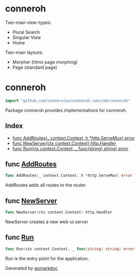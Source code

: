 # conneroh

Two-main view-types:

- Plural Search
- Singular View
- Home

Two-main layouts:

- Morpher (htmx page morphing)
- Page (standard page)

<!-- gomarkdoc:embed:start -->

<!-- Code generated by gomarkdoc. DO NOT EDIT -->

# conneroh

```go
import "github.com/conneroisu/conneroh.com/cmd/conneroh"
```

Package conneroh provides implementations for conneroh.

## Index

- [func AddRoutes\(\_ context.Context, h \*http.ServeMux\) error](<#AddRoutes>)
- [func NewServer\(ctx context.Context\) http.Handler](<#NewServer>)
- [func Run\(ctx context.Context, \_ func\(string\) string\) error](<#Run>)


<a name="AddRoutes"></a>
## func [AddRoutes](<https://github.com/conneroisu/conneroh.com/blob/main/cmd/conneroh/routes.go#L17-L20>)

```go
func AddRoutes(_ context.Context, h *http.ServeMux) error
```

AddRoutes adds all routes to the router.

<a name="NewServer"></a>
## func [NewServer](<https://github.com/conneroisu/conneroh.com/blob/main/cmd/conneroh/root.go#L32-L34>)

```go
func NewServer(ctx context.Context) http.Handler
```

NewServer creates a new web\-ui server

<a name="Run"></a>
## func [Run](<https://github.com/conneroisu/conneroh.com/blob/main/cmd/conneroh/root.go#L61-L64>)

```go
func Run(ctx context.Context, _ func(string) string) error
```

Run is the entry point for the application.

Generated by [gomarkdoc](<https://github.com/princjef/gomarkdoc>)


<!-- gomarkdoc:embed:end -->
